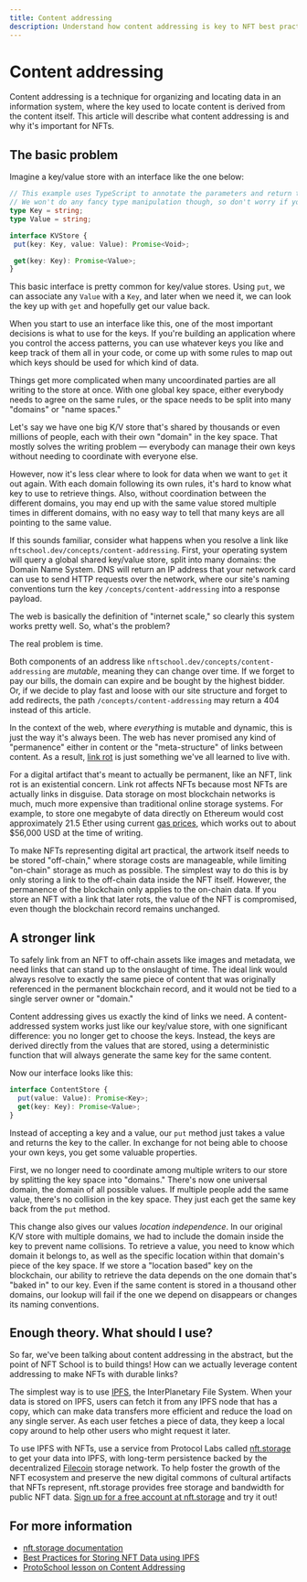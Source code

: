 ```yaml
---
title: Content addressing
description: Understand how content addressing is key to NFT best practices in this developer-focused guide.
---
```

 # Content addressing

 Content addressing is a technique for organizing and locating data in an information system, where the key used to locate content is derived from the content itself. This article will describe what content addressing is and why it's important for NFTs.

 ## The basic problem

 Imagine a key/value store with an interface like the one below:

 ```typescript
// This example uses TypeScript to annotate the parameters and return types of our methods.
// We won't do any fancy type manipulation though, so don't worry if you're not into TypeScript.
type Key = string;
type Value = string;

interface KVStore {
  put(key: Key, value: Value): Promise<Void>;

  get(key: Key): Promise<Value>;
}
 ```

This basic interface is pretty common for key/value stores. Using `put`, we can associate any `Value` with a `Key`, and later when we need it, we can look the key up with `get` and hopefully get our value back.

When you start to use an interface like this, one of the most important decisions is what to use for the keys. If you're building an application where you control the access patterns, you can use whatever keys you like and keep track of them all in your code, or come up with some rules to map out which keys should be used for which kind of data.

Things get more complicated when many uncoordinated parties are all writing to the store at once. With one global key space, either everybody needs to agree on the same rules, or the space needs to be split into many "domains" or "name spaces."

Let's say we have one big K/V store that's shared by thousands or even millions of people, each with their own "domain" in the key space. That mostly solves the writing problem — everybody can manage their own keys without needing to coordinate with everyone else.

However, now it's less clear where to look for data when we want to `get` it out again. With each domain following its own rules, it's hard to know what key to use to retrieve things. Also, without coordination between the different domains, you may end up with the same value stored multiple times in different domains, with no easy way to tell that many keys are all pointing to the same value.

If this sounds familiar, consider what happens when you resolve a link like `nftschool.dev/concepts/content-addressing`. First, your operating system will query a global shared key/value store, split into many domains: the Domain Name System. DNS will return an IP address that your network card can use to send HTTP requests over the network, where our site's naming conventions turn the key `/concepts/content-addressing` into a response payload.

The web is basically the definition of "internet scale," so clearly this system works pretty well. So, what's the problem?

The real problem is time.

Both components of an address like `nftschool.dev/concepts/content-addressing` are _mutable_, meaning they can change over time. If we forget to pay our bills, the domain can expire and be bought by the highest bidder. Or, if we decide to play fast and loose with our site structure and forget to add redirects, the path `/concepts/content-addressing` may return a 404 instead of this article.

In the context of the web, where _everything_ is mutable and dynamic, this is just the way it's always been. The web has never promised any kind of "permanence" either in content or the "meta-structure" of links between content. As a result, [link rot](https://en.wikipedia-on-ipfs.org/wiki/Link_rot) is just something we've all learned to live with.

For a digital artifact that's meant to actually be permanent, like an NFT, link rot is an existential concern. Link rot affects NFTs because most NFTs are actually links in disguise. Data storage on most blockchain networks is much, much more expensive than traditional online storage systems. For example, to store one megabyte of data directly on Ethereum would cost approximately 21.5 Ether using current [gas prices](https://ethgasstation.info), which works out to about $56,000 USD at the time of writing.

To make NFTs representing digital art practical, the artwork itself needs to be stored "off-chain," where storage costs are manageable, while limiting "on-chain" storage as much as possible. The simplest way to do this is by only storing a link to the off-chain data inside the NFT itself. However, the permanence of the blockchain only applies to the on-chain data. If you store an NFT with a link that later rots, the value of the NFT is compromised, even though the blockchain record remains unchanged.

## A stronger link

To safely link from an NFT to off-chain assets like images and metadata, we need links that can stand up to the onslaught of time. The ideal link would always resolve to exactly the same piece of content that was originally referenced in the permanent blockchain record, and it would not be tied to a single server owner or "domain."

Content addressing gives us exactly the kind of links we need. A content-addressed system works just like our key/value store, with one significant difference: you no longer get to choose the keys. Instead, the keys are derived directly from the values that are stored, using a deterministic function that will always generate the same key for the same content.

Now our interface looks like this:

```typescript
interface ContentStore {
  put(value: Value): Promise<Key>;
  get(key: Key): Promise<Value>;
}
```

Instead of accepting a key and a value, our `put` method just takes a value and returns the key to the caller. In exchange for not being able to choose your own keys, you get some valuable properties.

First, we no longer need to coordinate among multiple writers to our store by splitting the key space into "domains." There's now one universal domain, the domain of all possible values. If multiple people add the same value, there's no collision in the key space. They just each get the same key back from the `put` method.

This change also gives our values _location independence_. In our original K/V store with multiple domains, we had to include the domain inside the key to prevent name collisions. To retrieve a value, you need to know which domain it belongs to, as well as the specific location within that domain's piece of the key space. If we store a "location based" key on the blockchain, our ability to retrieve the data depends on the one domain that's "baked in" to our key. Even if the same content is stored in a thousand other domains, our lookup will fail if the one we depend on disappears or changes its naming conventions.

## Enough theory. What should I use?

So far, we've been talking about content addressing in the abstract, but the point of NFT School is to build things! How can we actually leverage content addressing to make NFTs with durable links?

The simplest way is to use [IPFS](https://ipfs.io), the InterPlanetary File System. When your data is stored on IPFS, users can fetch it from any IPFS node that has a copy, which can make data transfers more efficient and reduce the load on any single server. As each user fetches a piece of data, they keep a local copy around to help other users who might request it later.

To use IPFS with NFTs, use a service from Protocol Labs called [nft.storage](https://nft.storage/) to get your data into IPFS, with long-term persistence backed by the decentralized [Filecoin](https://filecoin.io/) storage network. To help foster the growth of the NFT ecosystem and preserve the new digital commons of cultural artifacts that NFTs represent, nft.storage provides free storage and bandwidth for public NFT data. [Sign up for a free account at nft.storage](https://nft.storage/login) and try it out!

## For more information

- [nft.storage documentation](https://nft.storage/#docs)
- [Best Practices for Storing NFT Data using IPFS](https://docs.ipfs.io/how-to/best-practices-for-nft-data/)
- [ProtoSchool lesson on Content Addressing](https://proto.school/content-addressing/)
